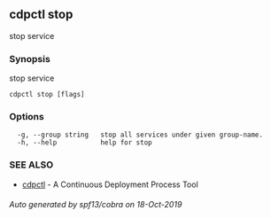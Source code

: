 ## cdpctl stop

stop service

### Synopsis

stop service

```
cdpctl stop [flags]
```

### Options

```
  -g, --group string   stop all services under given group-name.
  -h, --help           help for stop
```

### SEE ALSO

* [cdpctl](cdpctl.md)	 - A Continuous Deployment Process Tool

###### Auto generated by spf13/cobra on 18-Oct-2019
